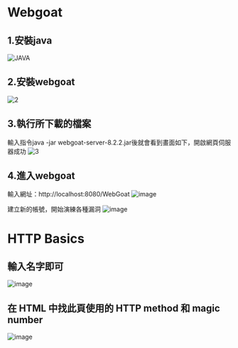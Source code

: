 # Webgoat
## 1.安裝java 
![JAVA](https://user-images.githubusercontent.com/77574305/173562945-3e3eb0d3-36ba-4be1-a3ae-c8a6c7b1ee9f.png)
## 2.安裝webgoat
![2](https://user-images.githubusercontent.com/77574305/173563371-9c3d210f-95cc-4f6d-a1dd-b304e0c4cb58.png)
## 3.執行所下載的檔案
輸入指令java -jar webgoat-server-8.2.2.jar後就會看到畫面如下，開啟網頁伺服器成功
![3](https://user-images.githubusercontent.com/77574305/173563500-448624ae-5811-4b9d-a57e-d325b6615c50.png)
## 4.進入webgoat
輸入網址：http://localhost:8080/WebGoat
![image](https://user-images.githubusercontent.com/77574305/173564606-9170b2ff-7779-4449-8204-4f50bf4ccafe.png)

建立新的帳號，開始演練各種漏洞
![image](https://user-images.githubusercontent.com/77574305/173564969-e286bd41-b952-40ef-be17-2b3a2155c4e3.png)
# HTTP Basics
## 輸入名字即可
![image](https://user-images.githubusercontent.com/77574305/173566188-8cf2c126-b3a3-48b4-b250-7f34ce3a7f3a.png)
## 在 HTML 中找此頁使用的 HTTP method 和 magic number
![image](https://user-images.githubusercontent.com/77574305/173566375-e33e097c-66f8-4ae8-bd9d-ccf15a9010a6.png)
